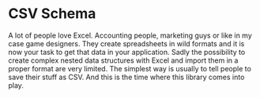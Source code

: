 # CSV Schema
A lot of people love Excel. Accounting people, marketing guys or like in my case game designers.
They create spreadsheets in wild formats and it is now your task to get that data in your application.
Sadly the possibility to create complex nested data structures with Excel and import them in a proper format
are very limited. The simplest way is usually to tell people to save their stuff as CSV.
And this is the time where this library comes into play.

